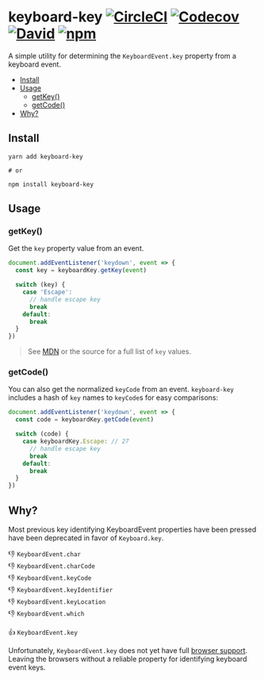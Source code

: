 keyboard-key
[![CircleCI](https://img.shields.io/circleci/project/github/levithomason/keyboard-key.svg?style=flat-square)](https://circleci.com/gh/levithomason/keyboard-key)
[![Codecov](https://img.shields.io/codecov/c/github/levithomason/keyboard-key/master.svg?style=flat-square)](https://codecov.io/gh/levithomason/keyboard-key)
[![David](https://img.shields.io/david/levithomason/keyboard-key.svg?style=flat-square)](https://david-dm.org/levithomason/keyboard-key)
[![npm](https://img.shields.io/npm/v/keyboard-key.svg?style=flat-square)](https://www.npmjs.com/package/keyboard-key)
============

A simple utility for determining the `KeyboardEvent.key` property from a keyboard event.

<!-- toc -->

- [Install](#install)
- [Usage](#usage)
  * [getKey()](#getkey)
  * [getCode()](#getcode)
- [Why?](#why)

<!-- tocstop -->

## Install

```
yarn add keyboard-key

# or

npm install keyboard-key
```

## Usage

### getKey()

Get the `key` property value from an event.

```js
document.addEventListener('keydown', event => {
  const key = keyboardKey.getKey(event)

  switch (key) {
    case 'Escape':
      // handle escape key
      break
    default:
      break
  }
})
```

>See [MDN][2] or the source for a full list of `key` values.

### getCode()

You can also get the normalized `keyCode` from an event.  `keyboard-key` includes a hash of `key` names to `keyCode`s for easy comparisons:

```js
document.addEventListener('keydown', event => {
  const code = keyboardKey.getCode(event)

  switch (code) {
    case keyboardKey.Escape: // 27
      // handle escape key
      break
    default:
      break
  }
})
```

## Why?

Most previous key identifying KeyboardEvent properties have been pressed have been deprecated in favor of `Keyboard.key`.

:-1: `KeyboardEvent.char`  
:-1: `KeyboardEvent.charCode`  
:-1: `KeyboardEvent.keyCode`  
:-1: `KeyboardEvent.keyIdentifier`  
:-1: `KeyboardEvent.keyLocation`  
:-1: `KeyboardEvent.which`

:+1: `KeyboardEvent.key`

Unfortunately, `KeyboardEvent.key` does not yet have full [browser support][3].  Leaving the browsers without a reliable property for identifying keyboard event keys.

[1]: https://developer.mozilla.org/en-US/docs/Web/API/KeyboardEvent/key
[2]: https://developer.mozilla.org/en-US/docs/Web/API/KeyboardEvent/key/Key_Values
[3]: http://caniuse.com/#feat=keyboardevent-key